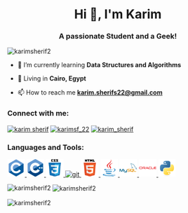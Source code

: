 <h1 align="center">Hi 👋, I'm Karim </h1>
<h3 align="center">A passionate Student and a Geek!</h3>

<p align="left"> <img src="https://komarev.com/ghpvc/?username=karimsherif2&label=Profile%20views&color=0e75b6&style=flat" alt="karimsherif2" /> </p>

- 🌱 I’m currently learning **Data Structures and Algorithms**

- 🏡 Living in **Cairo, Egypt**

- 📫 How to reach me **karim.sherifs22@gmail.com**

<h3 align="left">Connect with me:</h3>
<p align="left">
<a href="https://linkedin.com/in/karim sherif" target="blank"><img align="center" src="https://raw.githubusercontent.com/rahuldkjain/github-profile-readme-generator/master/src/images/icons/Social/linked-in-alt.svg" alt="karim sherif" height="30" width="40" /></a>
<a href="https://instagram.com/karimsf_22" target="blank"><img align="center" src="https://raw.githubusercontent.com/rahuldkjain/github-profile-readme-generator/master/src/images/icons/Social/instagram.svg" alt="karimsf_22" height="30" width="40" /></a>
<a href="https://www.leetcode.com/karim_sherif" target="blank"><img align="center" src="https://raw.githubusercontent.com/rahuldkjain/github-profile-readme-generator/master/src/images/icons/Social/leet-code.svg" alt="karim_sherif" height="30" width="40" /></a>
</p>

<h3 align="left">Languages and Tools:</h3>
<p align="left"> <a href="https://www.cprogramming.com/" target="_blank" rel="noreferrer"> <img src="https://raw.githubusercontent.com/devicons/devicon/master/icons/c/c-original.svg" alt="c" width="40" height="40"/> </a> <a href="https://www.w3schools.com/cpp/" target="_blank" rel="noreferrer"> <img src="https://raw.githubusercontent.com/devicons/devicon/master/icons/cplusplus/cplusplus-original.svg" alt="cplusplus" width="40" height="40"/> </a> <a href="https://www.w3schools.com/css/" target="_blank" rel="noreferrer"> <img src="https://raw.githubusercontent.com/devicons/devicon/master/icons/css3/css3-original-wordmark.svg" alt="css3" width="40" height="40"/> </a> <a href="https://git-scm.com/" target="_blank" rel="noreferrer"> <img src="https://www.vectorlogo.zone/logos/git-scm/git-scm-icon.svg" alt="git" width="40" height="40"/> </a> <a href="https://www.w3.org/html/" target="_blank" rel="noreferrer"> <img src="https://raw.githubusercontent.com/devicons/devicon/master/icons/html5/html5-original-wordmark.svg" alt="html5" width="40" height="40"/> </a> <a href="https://www.java.com" target="_blank" rel="noreferrer"> <img src="https://raw.githubusercontent.com/devicons/devicon/master/icons/java/java-original.svg" alt="java" width="40" height="40"/> </a> <a href="https://www.mysql.com/" target="_blank" rel="noreferrer"> <img src="https://raw.githubusercontent.com/devicons/devicon/master/icons/mysql/mysql-original-wordmark.svg" alt="mysql" width="40" height="40"/> </a> <a href="https://www.oracle.com/" target="_blank" rel="noreferrer"> <img src="https://raw.githubusercontent.com/devicons/devicon/master/icons/oracle/oracle-original.svg" alt="oracle" width="40" height="40"/> </a> <a href="https://www.python.org" target="_blank" rel="noreferrer"> <img src="https://raw.githubusercontent.com/devicons/devicon/master/icons/python/python-original.svg" alt="python" width="40" height="40"/> </a> </p>

<p><img align="left" src="https://github-readme-stats.vercel.app/api/top-langs?username=karimsherif2&show_icons=true&locale=en&layout=compact" alt="karimsherif2" /></p>

<p>&nbsp;<img align="center" src="https://github-readme-stats.vercel.app/api?username=karimsherif2&show_icons=true&locale=en" alt="karimsherif2" /></p>

<p><img align="center" src="https://github-readme-streak-stats.herokuapp.com/?user=karimsherif2&" alt="karimsherif2" /></p>
